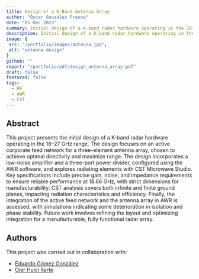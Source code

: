 ```yaml
---
title: Design of a K-Band Antenna Array
author: "Óscar González Fresno"
date: "05 Dec 2023"
summary: Initial design of a K-band radar hardware operating in the 18–27 GHz range
description: Initial design of a K-band radar hardware operating in the 18–27 GHz range
image: {
 src: "/portfolio/images/antenna.jpg",
 alt: "antenna design"
}
github: ""
report: "/portfolio/pdf/design_antenna_array.pdf"
draft: false
featured: false
tags: 
  - RF
  - AWR
  - CST
---
```


##  Abstract

This project presents the initial design of a K-band radar hardware operating in the 18–27 GHz range. The design focuses on an active corporate feed network for a three-element antenna array, chosen to achieve optimal directivity and maximize range. The design incorporates a low-noise amplifier and a three-port power divider, configured using the AWR software, and explores radiating elements with CST Microwave Studio. Key specifications include precise gain, noise, and impedance requirements to ensure reliable performance at 18.66 GHz, with strict dimensions for manufacturability. CST analysis covers both infinite and finite ground planes, impacting radiation characteristics and efficiency. Finally, the integration of the active feed network and the antenna array in AWR is assessed, with simulations indicating some deterioration in isolation and phase stability. Future work involves refining the layout and optimizing integration for a manufacturable, fully functional radar array. 


## Authors

This project was carried out in collaboration with:

- [Eduardo Gómez González](https://edgomezg.github.io/)
- [Oier Huici Itarte](https://oierhuici.github.io/)